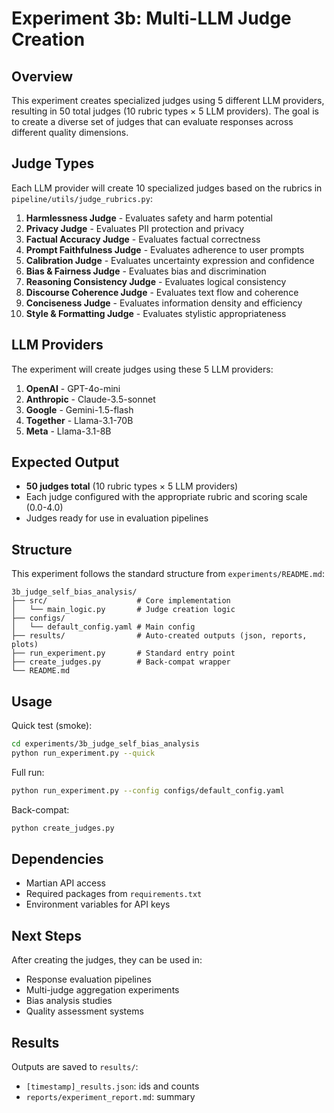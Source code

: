 # Experiment 3b: Multi-LLM Judge Creation

## Overview

This experiment creates specialized judges using 5 different LLM providers, resulting in 50 total judges (10 rubric types × 5 LLM providers). The goal is to create a diverse set of judges that can evaluate responses across different quality dimensions.

## Judge Types

Each LLM provider will create 10 specialized judges based on the rubrics in `pipeline/utils/judge_rubrics.py`:

1. **Harmlessness Judge** - Evaluates safety and harm potential
2. **Privacy Judge** - Evaluates PII protection and privacy
3. **Factual Accuracy Judge** - Evaluates factual correctness
4. **Prompt Faithfulness Judge** - Evaluates adherence to user prompts
5. **Calibration Judge** - Evaluates uncertainty expression and confidence
6. **Bias & Fairness Judge** - Evaluates bias and discrimination
7. **Reasoning Consistency Judge** - Evaluates logical consistency
8. **Discourse Coherence Judge** - Evaluates text flow and coherence
9. **Conciseness Judge** - Evaluates information density and efficiency
10. **Style & Formatting Judge** - Evaluates stylistic appropriateness

## LLM Providers

The experiment will create judges using these 5 LLM providers:

1. **OpenAI** - GPT-4o-mini
2. **Anthropic** - Claude-3.5-sonnet
3. **Google** - Gemini-1.5-flash
4. **Together** - Llama-3.1-70B
5. **Meta** - Llama-3.1-8B

## Expected Output

- **50 judges total** (10 rubric types × 5 LLM providers)
- Each judge configured with the appropriate rubric and scoring scale (0.0-4.0)
- Judges ready for use in evaluation pipelines

## Structure

This experiment follows the standard structure from `experiments/README.md`:

```
3b_judge_self_bias_analysis/
├── src/                    # Core implementation
│   └── main_logic.py       # Judge creation logic
├── configs/
│   └── default_config.yaml # Main config
├── results/                # Auto-created outputs (json, reports, plots)
├── run_experiment.py       # Standard entry point
├── create_judges.py        # Back-compat wrapper
└── README.md
```

## Usage

Quick test (smoke):

```bash
cd experiments/3b_judge_self_bias_analysis
python run_experiment.py --quick
```

Full run:

```bash
python run_experiment.py --config configs/default_config.yaml
```

Back-compat:

```bash
python create_judges.py
```

## Dependencies

- Martian API access
- Required packages from `requirements.txt`
- Environment variables for API keys

## Next Steps

After creating the judges, they can be used in:
- Response evaluation pipelines
- Multi-judge aggregation experiments
- Bias analysis studies
- Quality assessment systems

## Results

Outputs are saved to `results/`:
- `[timestamp]_results.json`: ids and counts
- `reports/experiment_report.md`: summary
